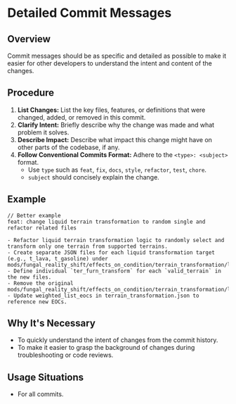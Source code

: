 # Detailed Commit Messages

## Overview
Commit messages should be as specific and detailed as possible to make it easier for other developers to understand the intent and content of the changes.

## Procedure
1.  **List Changes:** List the key files, features, or definitions that were changed, added, or removed in this commit.
2.  **Clarify Intent:** Briefly describe why the change was made and what problem it solves.
3.  **Describe Impact:** Describe what impact this change might have on other parts of the codebase, if any.
4.  **Follow Conventional Commits Format:** Adhere to the `<type>: <subject>` format.
    *   Use `type` such as `feat`, `fix`, `docs`, `style`, `refactor`, `test`, `chore`.
    *   `subject` should concisely explain the change.

## Example
```
// Better example
feat: change liquid terrain transformation to random single and refactor related files

- Refactor liquid terrain transformation logic to randomly select and transform only one terrain from supported terrains.
- Create separate JSON files for each liquid transformation target (e.g., t_lava, t_gasoline) under mods/fungal_reality_shift/effects_on_condition/terrain_transformation/liquid/individual/.
- Define individual `ter_furn_transform` for each `valid_terrain` in the new files.
- Remove the original mods/fungal_reality_shift/effects_on_condition/terrain_transformation/liquid/terrain_transformation_liquid.json.
- Update weighted_list_eocs in terrain_transformation.json to reference new EOCs.
```

## Why It's Necessary
*   To quickly understand the intent of changes from the commit history.
*   To make it easier to grasp the background of changes during troubleshooting or code reviews.

## Usage Situations
*   For all commits.